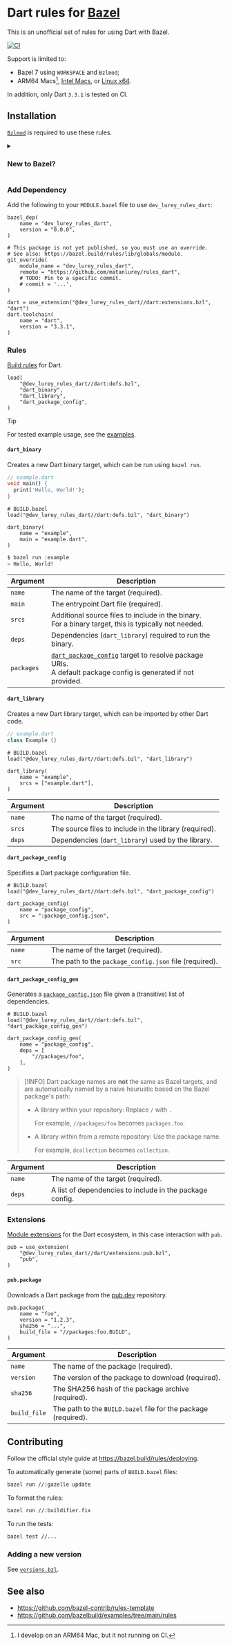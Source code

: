 # Dart rules for [Bazel](https://bazel.build/)

This is an unofficial set of rules for using Dart with Bazel.

[![CI](https://github.com/matanlurey/rules_dart/actions/workflows/ci.yml/badge.svg)](https://github.com/matanlurey/rules_dart/actions/workflows/ci.yml)

Support is limited to:

- Bazel 7 using `WORKSPACE` and `Bzlmod`;
- ARM64 Macs[^local], [Intel Macs][], or [Linux x64][].

[intel macs]: https://github.com/search?q=repo%3Amatanlurey%2Frules_dart+%22macos-x64%22&type=code
[linux x64]: https://github.com/search?q=repo%3Amatanlurey%2Frules_dart%20%22linux-x64%22&type=code

[^local]: I develop on an ARM64 Mac, but it not running on CI.

In addition, only Dart `3.3.1` is tested on CI.

## Installation

[`Bzlmod`](https://docs.bazel.build/versions/main/bzlmod.html) is required to
use these rules.

<details>

<summary>

### New to Bazel?

</summary>

<p>

Install `bazelisk`: <https://github.com/bazelbuild/bazelisk>. To get started:

```sh
touch WORKSPACE.bazel
touch BUILD.bazel
echo "7.2.0" > .bazelversion

bazel --version
```

You'll also want to become failiar with the [Bazel documentation](https://bazel.build/), and/or check out our [examples](./examples) for a quick start, as the rest of the documentation assumes you have a basic understanding of Bazel.

</details>

### Add Dependency

Add the following to your `MODULE.bazel` file to use `dev_lurey_rules_dart`:

```starlark
bazel_dep(
    name = "dev_lurey_rules_dart",
    version = "0.0.0",
)

# This package is not yet published, so you must use an override.
# See also: https://bazel.build/rules/lib/globals/module.
git_override(
    module_name = "dev_lurey_rules_dart",
    remote = "https://github.com/matanlurey/rules_dart",
    # TODO: Pin to a specific commit.
    # commit = '...',
)

dart = use_extension("@dev_lurey_rules_dart//dart:extensions.bzl", "dart")
dart.toolchain(
    name = "dart",
    version = "3.3.1",
)
```

### Rules

[Build rules](https://bazel.build/concepts/build-files#types-of-build-rules) for
Dart.

```starlark
load(
    "@dev_lurey_rules_dart//dart:defs.bzl",
    "dart_binary",
    "dart_library",
    "dart_package_config",
)
```

> [!TIP]
> For tested example usage, see the [examples](./examples).

#### `dart_binary`

Creates a new Dart binary target, which can be run using `bazel run`.

```dart
// example.dart
void main() {
  print('Hello, World!');
}
```

```starlark
# BUILD.bazel
load("@dev_lurey_rules_dart//dart:defs.bzl", "dart_binary")

dart_binary(
    name = "example",
    main = "example.dart",
)
```

```sh
$ bazel run :example
> Hello, World!
```

| Argument   | Description                                                                                                                             |
| ---------- | --------------------------------------------------------------------------------------------------------------------------------------- |
| `name`     | The name of the target (required).                                                                                                      |
| `main`     | The entrypoint Dart file (required).                                                                                                    |
| `srcs`     | Additional source files to include in the binary.<br>For a binary target, this is typically not needed.                                 |
| `deps`     | Dependencies (`dart_library`) required to run the binary.                                                                               |
| `packages` | [`dart_package_config`](#dart_package_config) target to resolve package URIs.<br>A default package config is generated if not provided. |

#### `dart_library`

Creates a new Dart library target, which can be imported by other Dart code.

```dart
// example.dart
class Example {}
```

```starlark
# BUILD.bazel
load("@dev_lurey_rules_dart//dart:defs.bzl", "dart_library")

dart_library(
    name = "example",
    srcs = ["example.dart"],
)
```

| Argument | Description                                            |
| -------- | ------------------------------------------------------ |
| `name`   | The name of the target (required).                     |
| `srcs`   | The source files to include in the library (required). |
| `deps`   | Dependencies (`dart_library`) used by the library.     |

#### `dart_package_config`

Specifies a Dart package configuration file.

```starlark
# BUILD.bazel
load("@dev_lurey_rules_dart//dart:defs.bzl", "dart_package_config")

dart_package_config(
    name = "package_config",
    src = ":package_config.json",
)
```

| Argument | Description                                            |
| -------- | ------------------------------------------------------ |
| `name`   | The name of the target (required).                     |
| `src`    | The path to the `package_config.json` file (required). |

#### `dart_package_config_gen`

Generates a [`package_config.json`][] file given a (transitive) list of dependencies.

[`package_config.json`]: https://dart.dev/go/dot-packages-deprecation

```starlark
# BUILD.bazel
load("@dev_lurey_rules_dart//dart:defs.bzl", "dart_package_config_gen")

dart_package_config_gen(
    name = "package_config",
    deps = [
        "//packages/foo",
    ],
)
```

> [!INFO]
> Dart package names are **not** the same as Bazel targets, and are
> automatically named by a naive heurustic based on the Bazel package's path:
>
> - A library within your repository: Replace `/` with `.`
>
>   For example, `//packages/foo` becomes `packages.foo`.
>
> - A library within from a remote repository: Use the package name.
>
>   For example, `@collection` becomes `collection`.

| Argument | Description                                              |
| -------- | -------------------------------------------------------- |
| `name`   | The name of the target (required).                       |
| `deps`   | A list of dependencies to include in the package config. |

### Extensions

[Module extensions](https://bazel.build/external/extension) for the Dart
ecosystem, in this case interaction with `pub`.

```starlark
pub = use_extension(
    "@dev_lurey_rules_dart//dart/extensions:pub.bzl",
    "pub",
)
```

#### `pub.package`

Downloads a Dart package from the [pub.dev](https://pub.dev) repository.

```starlark
pub.package(
    name = "foo",
    version = "1.2.3",
    sha256 = "...",
    build_file = "//packages:foo.BUILD",
)
```

| Argument     | Description                                                    |
| ------------ | -------------------------------------------------------------- |
| `name`       | The name of the package (required).                            |
| `version`    | The version of the package to download (required).             |
| `sha256`     | The SHA256 hash of the package archive (required).             |
| `build_file` | The path to the `BUILD.bazel` file for the package (required). |

## Contributing

Follow the official style guide at <https://bazel.build/rules/deploying>.

To automatically generate (some) parts of `BUILD.bazel` files:

```sh
bazel run //:gazelle update
```

To format the rules:

```sh
bazel run //:buildifier.fix
```

To run the tests:

```sh
bazel test //...
```

### Adding a new version

See [`versions.bzl`](./dart/private/versions.bzl).

## See also

- <https://github.com/bazel-contrib/rules-template>
- <https://github.com/bazelbuild/examples/tree/main/rules>
